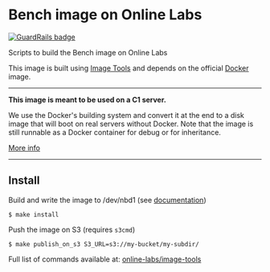 Bench image on Online Labs
==========================

[![GuardRails badge](https://badges.production.guardrails.io/moul/scaleway-image-bench.svg)](https://www.guardrails.io)

Scripts to build the Bench image on Online Labs

This image is built using [Image Tools](https://github.com/online-labs/image-tools) and depends on the official [Docker](https://github.com/online-labs/image-app-docker) image.

---

**This image is meant to be used on a C1 server.**

We use the Docker's building system and convert it at the end to a disk image that will boot on real servers without Docker. Note that the image is still runnable as a Docker container for debug or for inheritance.

[More info](https://github.com/online-labs/image-tools#docker-based-builder)

---

Install
-------

Build and write the image to /dev/nbd1 (see [documentation](https://doc.cloud.online.net/howto/create_image.html))

    $ make install

Push the image on S3 (requires `s3cmd`)

    $ make publish_on_s3 S3_URL=s3://my-bucket/my-subdir/

Full list of commands available at: [online-labs/image-tools](https://github.com/online-labs/image-tools/tree/master#commands)
